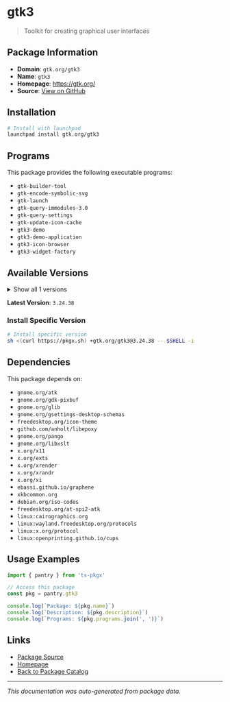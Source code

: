 # gtk3

> Toolkit for creating graphical user interfaces

## Package Information

- **Domain**: `gtk.org/gtk3`
- **Name**: `gtk3`
- **Homepage**: https://gtk.org/
- **Source**: [View on GitHub](https://github.com/pkgxdev/pantry/tree/main/projects/gtk.org/gtk3/package.yml)

## Installation

```bash
# Install with launchpad
launchpad install gtk.org/gtk3
```

## Programs

This package provides the following executable programs:

- `gtk-builder-tool`
- `gtk-encode-symbolic-svg`
- `gtk-launch`
- `gtk-query-immodules-3.0`
- `gtk-query-settings`
- `gtk-update-icon-cache`
- `gtk3-demo`
- `gtk3-demo-application`
- `gtk3-icon-browser`
- `gtk3-widget-factory`

## Available Versions

<details>
<summary>Show all 1 versions</summary>

- `3.24.38`

</details>

**Latest Version**: `3.24.38`

### Install Specific Version

```bash
# Install specific version
sh <(curl https://pkgx.sh) +gtk.org/gtk3@3.24.38 -- $SHELL -i
```

## Dependencies

This package depends on:

- `gnome.org/atk`
- `gnome.org/gdk-pixbuf`
- `gnome.org/glib`
- `gnome.org/gsettings-desktop-schemas`
- `freedesktop.org/icon-theme`
- `github.com/anholt/libepoxy`
- `gnome.org/pango`
- `gnome.org/libxslt`
- `x.org/x11`
- `x.org/exts`
- `x.org/xrender`
- `x.org/xrandr`
- `x.org/xi`
- `ebassi.github.io/graphene`
- `xkbcommon.org`
- `debian.org/iso-codes`
- `freedesktop.org/at-spi2-atk`
- `linux:cairographics.org`
- `linux:wayland.freedesktop.org/protocols`
- `linux:x.org/protocol`
- `linux:openprinting.github.io/cups`

## Usage Examples

```typescript
import { pantry } from 'ts-pkgx'

// Access this package
const pkg = pantry.gtk3

console.log(`Package: ${pkg.name}`)
console.log(`Description: ${pkg.description}`)
console.log(`Programs: ${pkg.programs.join(', ')}`)
```

## Links

- [Package Source](https://github.com/pkgxdev/pantry/tree/main/projects/gtk.org/gtk3/package.yml)
- [Homepage](https://gtk.org/)
- [Back to Package Catalog](../../../package-catalog.md)

---

*This documentation was auto-generated from package data.*

